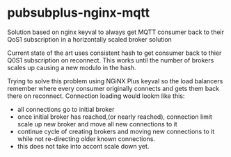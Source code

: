 # pubsubplus-nginx-mqtt
Solution based on nginx keyval to always get MQTT consumer back to their QoS1 subscription in a horizontally scaled broker solution

Current state of the art uses consistent hash to get consumer back to thier Q0S1 subscription on reconnect.  This works until the number of brokers scales up causing a new modulo in the hash.

Trying to solve this problem using NGiNX Plus keyval so the load balancers remember where every consumer originally connects and gets them back there on reconnect.  Connection loading would lookm like this:
 - all connections go to initial broker
 - once initial broker has reached,(or nearly reached), connection limit scale up new broker and move all new connections to it
 - continue cycle of creating brokers and moving new connections to it while not re-directing older known connections.
 - this does not take into accont scale down yet. 
